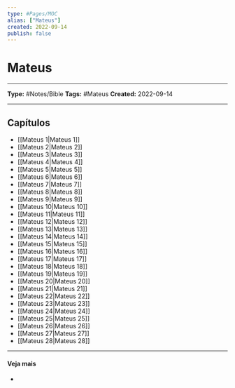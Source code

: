 ```yaml
---
type: #Pages/MOC
alias: ["Mateus"]
created: 2022-09-14
publish: false
---
```


# Mateus

---

**Type:** #Notes/Bible
**Tags:** #Mateus
**Created:** 2022-09-14

---

## Capítulos

- [[Mateus 1|Mateus 1]]
- [[Mateus 2|Mateus 2]]
- [[Mateus 3|Mateus 3]]
- [[Mateus 4|Mateus 4]]
- [[Mateus 5|Mateus 5]]
- [[Mateus 6|Mateus 6]]
- [[Mateus 7|Mateus 7]]
- [[Mateus 8|Mateus 8]]
- [[Mateus 9|Mateus 9]]
- [[Mateus 10|Mateus 10]]
- [[Mateus 11|Mateus 11]]
- [[Mateus 12|Mateus 12]]
- [[Mateus 13|Mateus 13]]
- [[Mateus 14|Mateus 14]]
- [[Mateus 15|Mateus 15]]
- [[Mateus 16|Mateus 16]]
- [[Mateus 17|Mateus 17]]
- [[Mateus 18|Mateus 18]]
- [[Mateus 19|Mateus 19]]
- [[Mateus 20|Mateus 20]]
- [[Mateus 21|Mateus 21]]
- [[Mateus 22|Mateus 22]]
- [[Mateus 23|Mateus 23]]
- [[Mateus 24|Mateus 24]]
- [[Mateus 25|Mateus 25]]
- [[Mateus 26|Mateus 26]]
- [[Mateus 27|Mateus 27]]
- [[Mateus 28|Mateus 28]]

---

#### Veja mais

-
